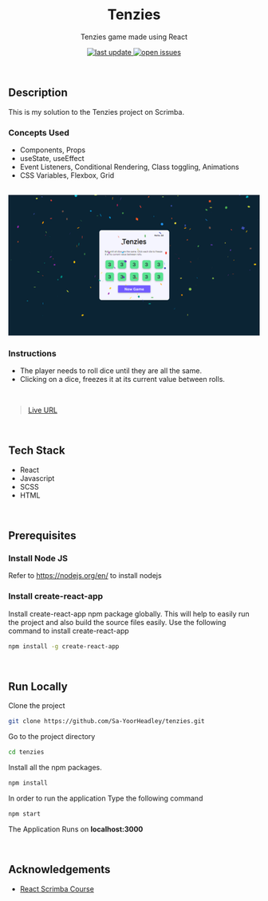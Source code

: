 <div align="center">

  <h1>Tenzies</h1>
  
  <p>
    Tenzies game made using React
  </p>
  
<!-- Badges -->
<p>
  <a href="">
    <img src="https://img.shields.io/github/last-commit/Sa-YoorHeadley/tenzies" alt="last update" />
  </a>
  <a href="https://github.com/Sa-YoorHeadley/tenzies/issues/">
    <img src="https://img.shields.io/github/issues/Sa-YoorHeadley/tenzies" alt="open issues" />
  </a>
</p>
</div>

<br />

## Description 
This is my solution to the Tenzies project on Scrimba. 

  
### Concepts Used
- Components, Props
- useState, useEffect
- Event Listeners, Conditional Rendering, Class toggling, Animations
- CSS Variables, Flexbox, Grid


<br />

<!-- Screenshot -->
<div align="center"> 
  <img src="https://github.com/Sa-YoorHeadley/tenzies/blob/main/assets/Preview.PNG?raw=true" alt="screenshot" />
</div>

### Instructions 
- The player needs to roll dice until they are all the same. 
- Clicking on a dice, freezes it at its current value between rolls.
  
<br />

> [Live URL](https://sa-yoorheadley.github.io/tenzies/)

<br />

<!-- TechStack -->
## Tech Stack
  <ul>
    <li>React</li>
    <li>Javascript</li>
    <li>SCSS</li>
    <li>HTML</li>
  </ul>
 <br />

## Prerequisites

### Install Node JS
Refer to https://nodejs.org/en/ to install nodejs

### Install create-react-app
Install create-react-app npm package globally. This will help to easily run the project and also build the source files easily. Use the following command to install create-react-app

```bash
npm install -g create-react-app
```

<br />

<!-- Run Locally -->
## Run Locally

Clone the project

```bash
git clone https://github.com/Sa-YoorHeadley/tenzies.git
```

Go to the project directory

```bash
cd tenzies
```

Install all the npm packages. 

```bash
npm install
```

In order to run the application Type the following command

```bash
npm start
```

The Application Runs on **localhost:3000**

<br />

<!-- Acknowledgements -->
## Acknowledgements

- [React Scrimba Course](https://scrimba.com/learn/learnreact)
